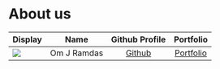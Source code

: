 # About us

Display |    Name     |             Github Profile             | Portfolio 
--------|:-----------:|:--------------------------------------:|:---------:
![](https://via.placeholder.com/100.png?text=Photo) | Om J Ramdas | [Github](https://github.com/OmJRamdas) | [Portfolio](docs/team/omjramdas.md)
